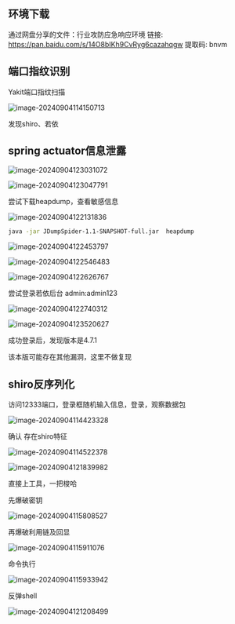 ## 环境下载

通过网盘分享的文件：行业攻防应急响应环境
链接: https://pan.baidu.com/s/14O8bIKh9CvRyg6cazahqgw 提取码: bnvm 

## 端口指纹识别

Yakit端口指纹扫描

![image-20240904114150713](./imgs/image-20240904114150713.png)

发现shiro、若依



## spring actuator信息泄露

![image-20240904123031072](./imgs/image-20240904123031072.png)

![image-20240904123047791](./imgs/image-20240904123047791.png)



尝试下载heapdump，查看敏感信息

![image-20240904122131836](./imgs/image-20240904122131836.png)

```bash
java -jar JDumpSpider-1.1-SNAPSHOT-full.jar  heapdump
```

![image-20240904122453797](./imgs/image-20240904122453797.png)

![image-20240904122546483](./imgs/image-20240904122546483.png)

![image-20240904122626767](./imgs/image-20240904122626767.png)

尝试登录若依后台  admin:admin123

![image-20240904122740312](./imgs/image-20240904122740312.png)

![image-20240904123520627](./imgs/image-20240904123520627.png)

成功登录后，发现版本是4.7.1

该本版可能存在其他漏洞，这里不做复现

## shiro反序列化

访问12333端口，登录框随机输入信息，登录，观察数据包

![image-20240904114423328](./imgs/image-20240904114423328.png)

确认   存在shiro特征

![image-20240904114522378](./imgs/image-20240904114522378.png)

![image-20240904121839982](./imgs/image-20240904121839982.png)

直接上工具，一把梭哈

先爆破密钥

![image-20240904115808527](./imgs/image-20240904115808527.png)

再爆破利用链及回显

![image-20240904115911076](./imgs/image-20240904115911076.png)

命令执行

![image-20240904115933942](./imgs/image-20240904115933942.png)

反弹shell

![image-20240904121208499](./imgs/image-20240904121208499.png)